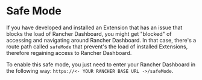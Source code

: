 # Safe Mode

If you have developed and installed an Extension that has an issue that blocks the load of Rancher Dashboard, you might get "blocked" of accessing and navigating around Rancher Dashboard. In that case, there's a route path called `safeMode` that prevent's the load of installed Extensions, therefore regaining access to Rancher Dashboard.

To enable this safe mode, you just need to enter your Rancher Dashboard in the following way: `https://<- YOUR RANCHER BASE URL ->/safeMode`.